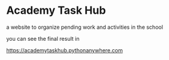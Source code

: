 # Academy Task Hub


a website to organize pending work and activities in the school

you can see the final result in

https://academytaskhub.pythonanywhere.com
